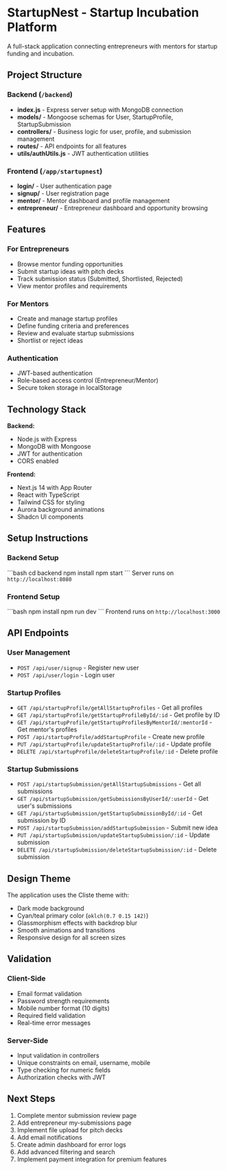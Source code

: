 # StartupNest - Startup Incubation Platform

A full-stack application connecting entrepreneurs with mentors for startup funding and incubation.

## Project Structure

### Backend (`/backend`)
- **index.js** - Express server setup with MongoDB connection
- **models/** - Mongoose schemas for User, StartupProfile, StartupSubmission
- **controllers/** - Business logic for user, profile, and submission management
- **routes/** - API endpoints for all features
- **utils/authUtils.js** - JWT authentication utilities

### Frontend (`/app/startupnest`)
- **login/** - User authentication page
- **signup/** - User registration page
- **mentor/** - Mentor dashboard and profile management
- **entrepreneur/** - Entrepreneur dashboard and opportunity browsing

## Features

### For Entrepreneurs
- Browse mentor funding opportunities
- Submit startup ideas with pitch decks
- Track submission status (Submitted, Shortlisted, Rejected)
- View mentor profiles and requirements

### For Mentors
- Create and manage startup profiles
- Define funding criteria and preferences
- Review and evaluate startup submissions
- Shortlist or reject ideas

### Authentication
- JWT-based authentication
- Role-based access control (Entrepreneur/Mentor)
- Secure token storage in localStorage

## Technology Stack

**Backend:**
- Node.js with Express
- MongoDB with Mongoose
- JWT for authentication
- CORS enabled

**Frontend:**
- Next.js 14 with App Router
- React with TypeScript
- Tailwind CSS for styling
- Aurora background animations
- Shadcn UI components

## Setup Instructions

### Backend Setup
\`\`\`bash
cd backend
npm install
npm start
\`\`\`
Server runs on `http://localhost:8080`

### Frontend Setup
\`\`\`bash
npm install
npm run dev
\`\`\`
Frontend runs on `http://localhost:3000`

## API Endpoints

### User Management
- `POST /api/user/signup` - Register new user
- `POST /api/user/login` - Login user

### Startup Profiles
- `GET /api/startupProfile/getAllStartupProfiles` - Get all profiles
- `GET /api/startupProfile/getStartupProfileById/:id` - Get profile by ID
- `GET /api/startupProfile/getStartupProfilesByMentorId/:mentorId` - Get mentor's profiles
- `POST /api/startupProfile/addStartupProfile` - Create new profile
- `PUT /api/startupProfile/updateStartupProfile/:id` - Update profile
- `DELETE /api/startupProfile/deleteStartupProfile/:id` - Delete profile

### Startup Submissions
- `POST /api/startupSubmission/getAllStartupSubmissions` - Get all submissions
- `GET /api/startupSubmission/getSubmissionsByUserId/:userId` - Get user's submissions
- `GET /api/startupSubmission/getStartupSubmissionById/:id` - Get submission by ID
- `POST /api/startupSubmission/addStartupSubmission` - Submit new idea
- `PUT /api/startupSubmission/updateStartupSubmission/:id` - Update submission
- `DELETE /api/startupSubmission/deleteStartupSubmission/:id` - Delete submission

## Design Theme

The application uses the Cliste theme with:
- Dark mode background
- Cyan/teal primary color (`oklch(0.7 0.15 142)`)
- Glassmorphism effects with backdrop blur
- Smooth animations and transitions
- Responsive design for all screen sizes

## Validation

### Client-Side
- Email format validation
- Password strength requirements
- Mobile number format (10 digits)
- Required field validation
- Real-time error messages

### Server-Side
- Input validation in controllers
- Unique constraints on email, username, mobile
- Type checking for numeric fields
- Authorization checks with JWT

## Next Steps

1. Complete mentor submission review page
2. Add entrepreneur my-submissions page
3. Implement file upload for pitch decks
4. Add email notifications
5. Create admin dashboard for error logs
6. Add advanced filtering and search
7. Implement payment integration for premium features
